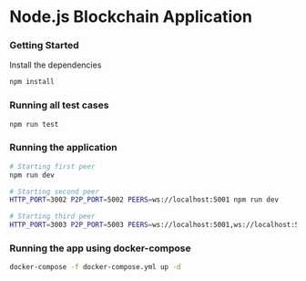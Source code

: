 # Node.js Blockchain Application


### Getting Started

Install the dependencies
```sh
npm install
```
### Running all test cases

```sh
npm run test
```

### Running the application

```sh
# Starting first peer
npm run dev

# Starting second peer
HTTP_PORT=3002 P2P_PORT=5002 PEERS=ws://localhost:5001 npm run dev

# Starting third peer
HTTP_PORT=3003 P2P_PORT=5003 PEERS=ws://localhost:5001,ws://localhost:5002 npm run dev
```

### Running the app using docker-compose

```sh
docker-compose -f docker-compose.yml up -d
```
